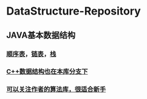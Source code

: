# DataStructure-Repository
## JAVA基本数据结构
### [顺序表](https://github.com/H-Always/DataStructure-Repository/tree/JAVA/SequenceList/src)，[链表](https://github.com/H-Always/DataStructure-Repository/tree/JAVA/LinkList/src)，[栈](https://github.com/H-Always/DataStructure-Repository/tree/JAVA/Stack/src)
### [C++数据结构也在本库分支下](https://github.com/H-Always/DataStructure-Repository/tree/master)
### [可以关注作者的算法库，很适合新手](https://github.com/H-Always/Algorithm-Repository)
